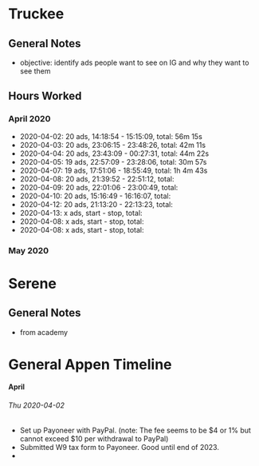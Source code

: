 # Truckee

## General Notes

* objective: identify ads people want to see on IG and why they want to see them

## Hours Worked

### April 2020

* 2020-04-02: 20 ads, 14:18:54 - 15:15:09, total: 56m 15s
* 2020-04-03: 20 ads, 23:06:15 - 23:48:26, total: 42m 11s
* 2020-04-04: 20 ads, 23:43:09 - 00:27:31, total: 44m 22s
* 2020-04-05: 19 ads, 22:57:09 - 23:28:06, total: 30m 57s
* 2020-04-07: 19 ads, 17:51:06 - 18:55:49, total: 1h 4m 43s
* 2020-04-08: 20 ads, 21:39:52 - 22:51:12, total:
* 2020-04-09: 20 ads, 22:01:06 - 23:00:49, total:
* 2020-04-10: 20 ads, 15:16:49 - 16:16:07, total:
* 2020-04-12: 20 ads, 21:13:20 - 22:13:23, total:
* 2020-04-13: x ads, start - stop, total:
* 2020-04-08: x ads, start - stop, total:
* 2020-04-08: x ads, start - stop, total:

### May 2020

# Serene

## General Notes

* from academy

# General Appen Timeline

#### April

###### Thu 2020-04-02

* Set up Payoneer with PayPal. (note: The fee seems to be $4 or 1% but cannot exceed $10 per withdrawal to PayPal)
* Submitted W9 tax form to Payoneer. Good until end of 2023.
*


